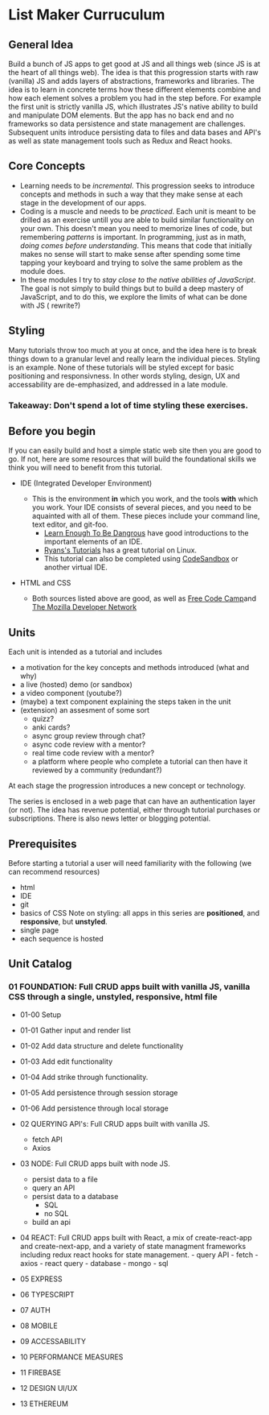 # List Maker Curruculum

## General Idea

Build a bunch of JS apps to get good at JS and all things web (since JS is at the heart of all things web). The idea is that this progression starts with raw (vanilla) JS and adds layers of abstractions, frameworks and libraries. The idea is to learn in concrete terms how these different elements combine and how each element solves a problem you had in the step before.
For example the first unit is strictly vanilla JS, which illustrates JS's native ability to build and manipulate DOM elements. But the app has no back end and no frameworks so data persistence and state management are challenges. Subsequent units introduce persisting data to files and data bases and API's as well as state management tools such as Redux and React hooks.

## Core Concepts

- Learning needs to be _incremental_. This progression seeks to introduce concepts and methods in such a way that they make sense at each stage in the development of our apps.
- Coding is a muscle and needs to be _practiced_. Each unit is meant to be drilled as an exercise untill you are able to build similar functionality on your own. This doesn't mean you need to memorize lines of code, but remembering _patterns_ is important. In programming, just as in math, _doing comes before understanding_. This means that code that initially makes no sense will start to make sense after spending some time tapping your keyboard and trying to solve the same problem as the module does.
- In these modules I try to _stay close to the native abilities of JavaScript_. The goal is not simply to build things but to build a deep mastery of JavaScript, and to do this, we explore the limits of what can be done with JS ( rewrite?)

## Styling

Many tutorials throw too much at you at once, and the idea here is to break things down to a granular level and really learn the individual pieces. Styling is an example. None of these tutorials will be styled except for basic positioning and responsivness. In other words styling, design, UX and accessability are de-emphasized, and addressed in a late module.

### Takeaway: Don't spend a lot of time styling these exercises.

## Before you begin

If you can easily build and host a simple static web site then you are good to go. If not, here are some resources that will build the foundational skills we think you will need to benefit from this tutorial.

- IDE (Integrated Developer Environment)

  - This is the environment **in** which you work, and the tools **with** which you work. Your IDE consists of several pieces, and you need to be aquainted with all of them. These pieces include your command line, text editor, and git-foo.
    - [Learn Enough To Be Dangrous](https://www.learnenough.com/courses) have good introductions to the important elements of an IDE.
    - [Ryans's Tutorials](https://ryanstutorials.net/) has a great tutorial on Linux.
    - This tutorial can also be completed using [CodeSandbox](https://codesandbox.io/) or another virtual IDE.

- HTML and CSS
  - Both sources listed above are good, as well as [Free Code Camp]('https://www.freecodecamp.org/')and [The Mozilla Developer Network](https://developer.mozilla.org/en-US/docs/Web/Tutorials)

## Units

Each unit is intended as a tutorial and includes

- a motivation for the key concepts and methods introduced (what and why)
- a live (hosted) demo (or sandbox)
- a video component (youtube?)
- (maybe) a text component explaining the steps taken in the unit
- (extension) an assesment of some sort
  - quizz?
  - anki cards?
  - async group review through chat?
  - async code review with a mentor?
  - real time code review with a mentor?
  - a platform where people who complete a tutorial can then have it reviewed by a community (redundant?)

At each stage the progression introduces a new concept or technology.

The series is enclosed in a web page that can have an authentication layer (or not). The idea has revenue potential, either through tutorial purchases or subscriptions.
There is also news letter or blogging potential.

## Prerequisites

Before starting a tutorial a user will need familiarity with the following (we can recommend resources)

- html
- IDE
- git
- basics of CSS
  Note on styling: all apps in this series are **positioned**, and **responsive**, but **unstyled**.
- single page
- each sequence is hosted

## Unit Catalog

### 01 FOUNDATION: Full CRUD apps built with vanilla JS, vanilla CSS through a single, unstyled, responsive, html file

- 01-00 Setup
- 01-01 Gather input and render list
- 01-02 Add data structure and delete functionality
- 01-03 Add edit functionality
- 01-04 Add strike through functionality.
- 01-05 Add persistence through session storage
- 01-06 Add persistence through local storage

- 02 QUERYING API's: Full CRUD apps built with vanilla JS.

  - fetch API
  - Axios

- 03 NODE: Full CRUD apps built with node JS.

  - persist data to a file
  - query an API
  - persist data to a database
    - SQL
    - no SQL
  - build an api

- 04 REACT: Full CRUD apps built with React, a mix of create-react-app and create-next-app, and a variety of state managment
  frameworks including redux react hooks for state management. - query API - fetch - axios - react query - database - mongo - sql

- 05 EXPRESS
- 06 TYPESCRIPT
- 07 AUTH
- 08 MOBILE
- 09 ACCESSABILITY
- 10 PERFORMANCE MEASURES
- 11 FIREBASE
- 12 DESIGN UI/UX
- 13 ETHEREUM
